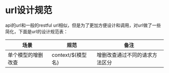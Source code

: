 # url设计规范

api的url和一般的restful url相似，但是为了更加方便设计和调用，对url做了一些简化，下面是url的设计规范表：

|场景|规范|备注|
|----|----|----|
|单个模型的增删改查|context/${模型名}|增删改查通过不同的请求方法区分|